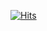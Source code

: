 [![Hits](https://hits.seeyoufarm.com/api/count/incr/badge.svg?url=https%3A%2F%2Fgithub.com%2FJHyeonah&count_bg=%23FD9595&title_bg=%23555555&icon=android.svg&icon_color=%23D7FFB7&title=hits&edge_flat=false)](https://hits.seeyoufarm.com)
